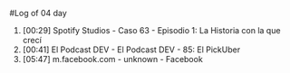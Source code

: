 #Log of 04 day

1. [00:29] Spotify Studios - Caso 63 - Episodio 1: La Historia con la que crecí
1. [00:41] El Podcast DEV - El Podcast DEV - 85: El PickUber
1. [05:47] m.facebook.com - unknown - Facebook
